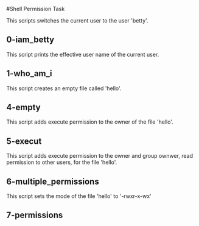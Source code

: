 #Shell Permission Task

This scripts switches the current user to the user 'betty'.

## 0-iam_betty


This script prints the effective user name of the current user.

## 1-who_am_i


This script creates an empty file called 'hello'.

## 4-empty


This script adds execute permission to the owner of the file 'hello'.

## 5-execut


This script adds execute permission to the owner and group ownwer, read permission to other users, for the file 'hello'.


## 6-multiple_permissions


This script sets the mode of the file 'hello' to '-rwxr-x-wx'


## 7-permissions
